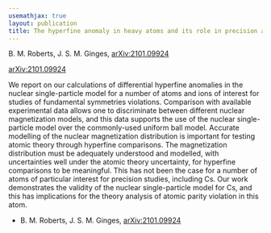 ```yaml
---
usemathjax: true
layout: publication
title: The hyperfine anomaly in heavy atoms and its role in precision atomic searches for new physics
---
```


B. M. Roberts, J. S. M. Ginges, [arXiv:2101.09924](http://arxiv.org/abs/2101.09924)



[arXiv:2101.09924](http://arxiv.org/abs/2101.09924)

We report on our calculations of differential hyperfine anomalies in the nuclear single-particle model for a number of atoms and ions of interest for studies of fundamental symmetries violations. Comparison with available experimental data allows one to discriminate between different nuclear magnetization models, and this data supports the use of the nuclear single-particle model over the commonly-used uniform ball model. Accurate modelling of the nuclear magnetization distribution is important for testing atomic theory through hyperfine comparisons. The magnetization distribution must be adequately understood and modelled, with uncertainties well under the atomic theory uncertainty, for hyperfine comparisons to be meaningful. This has not been the case for a number of atoms of particular interest for precision studies, including Cs. Our work demonstrates the validity of the nuclear single-particle model for Cs, and this has implications for the theory analysis of atomic parity violation in this atom.

 * B. M. Roberts, J. S. M. Ginges, [arXiv:2101.09924](http://arxiv.org/abs/2101.09924)
